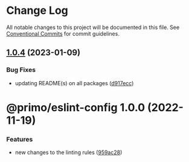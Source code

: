 # Change Log

All notable changes to this project will be documented in this file. See
[Conventional Commits](https://conventionalcommits.org) for commit guidelines.

## [1.0.4](https://github.com/primodesignsystem/primo/compare/@primo/eslint-config@1.0.0...@primo/eslint-config@1.0.4) (2023-01-09)

### Bug Fixes

- updating README(s) on all packages
  ([d917ecc](https://github.com/primodesignsystem/primo/commit/d917ecc70242577a1f3bf1335ba9ee4b63a579c2))

# @primo/eslint-config 1.0.0 (2022-11-19)

### Features

- new changes to the linting rules
  ([959ac28](https://github.com/primo-design-system/primo/commit/959ac28caa02e48301defcbb2adcc2bb5c0e4f0e))
